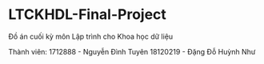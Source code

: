 # LTCKHDL-Final-Project
Đồ án cuối kỳ môn Lập trình cho Khoa học dữ liệu

Thành viên:
1712888 - Nguyễn Đình Tuyên
18120219 - Đặng Đỗ Huỳnh Như
